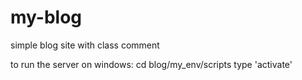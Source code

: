 # my-blog
simple blog site with class comment

to run the server on windows:
cd blog/my_env/scripts
type 'activate'
